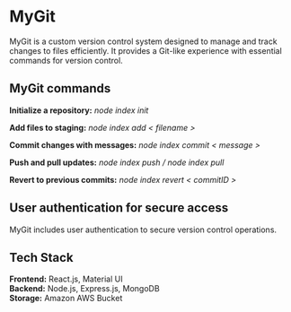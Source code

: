 # MyGit
MyGit is a custom version control system designed to manage and track changes to files efficiently. It provides a Git-like experience with essential commands for version control.

## MyGit commands 

**Initialize a repository:**
_node index init_

**Add files to staging:** 
_node index add < filename >_

**Commit changes with messages:**
_node index commit < message >_

**Push and pull updates:**
_node index push / node index pull_

**Revert to previous commits:**
_node index revert < commitID >_

## User authentication for secure access
MyGit includes user authentication to secure version control operations.

## Tech Stack
**Frontend:** React.js, Material UI <br>
**Backend:** Node.js,  Express.js, MongoDB <br>
**Storage:** Amazon AWS Bucket

